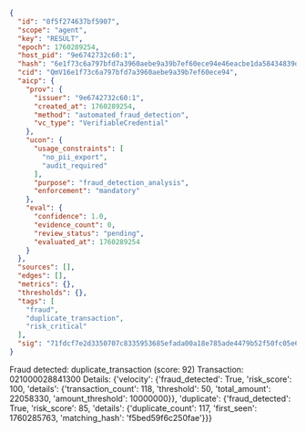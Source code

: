 ```json
{
  "id": "0f5f274637bf5907",
  "scope": "agent",
  "key": "RESULT",
  "epoch": 1760289254,
  "host_pid": "9e6742732c60:1",
  "hash": "6e1f73c6a797bfd7a3960aebe9a39b7ef60ece94e46eacbe1da58434839d6ab1",
  "cid": "QmV16e1f73c6a797bfd7a3960aebe9a39b7ef60ece94",
  "aicp": {
    "prov": {
      "issuer": "9e6742732c60:1",
      "created_at": 1760289254,
      "method": "automated_fraud_detection",
      "vc_type": "VerifiableCredential"
    },
    "ucon": {
      "usage_constraints": [
        "no_pii_export",
        "audit_required"
      ],
      "purpose": "fraud_detection_analysis",
      "enforcement": "mandatory"
    },
    "eval": {
      "confidence": 1.0,
      "evidence_count": 0,
      "review_status": "pending",
      "evaluated_at": 1760289254
    }
  },
  "sources": [],
  "edges": [],
  "metrics": {},
  "thresholds": {},
  "tags": [
    "fraud",
    "duplicate_transaction",
    "risk_critical"
  ],
  "sig": "71fdcf7e2d3350707c8335953685efada00a18e785ade4479b52f50fc05e6190"
}
```

Fraud detected: duplicate_transaction (score: 92)
Transaction: 021000028841300
Details: {'velocity': {'fraud_detected': True, 'risk_score': 100, 'details': {'transaction_count': 118, 'threshold': 50, 'total_amount': 22058330, 'amount_threshold': 10000000}}, 'duplicate': {'fraud_detected': True, 'risk_score': 85, 'details': {'duplicate_count': 117, 'first_seen': 1760285763, 'matching_hash': 'f5bed59f6c250fae'}}}